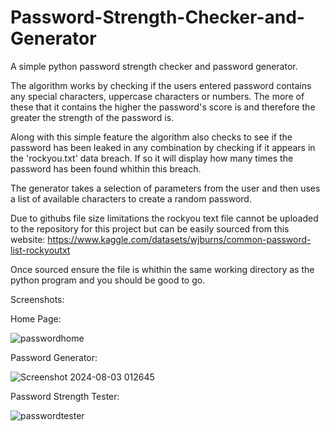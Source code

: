 # Password-Strength-Checker-and-Generator

A simple python password strength checker and password generator. 

The algorithm works by checking if the users entered password contains any special characters, uppercase characters or numbers. The more of these that it contains the higher the password's score is and therefore the greater the strength of the password is.

Along with this simple feature the algorithm also checks to see if the password has been leaked in any combination by checking if it appears in the 'rockyou.txt' data breach. If so it will display how many times the password has been found whithin this breach. 

The generator takes a selection of parameters from the user and then uses a list of available characters to create a random password.

Due to githubs file size limitations the rockyou text file cannot be uploaded to the repository for this project but can be easily sourced from this website: https://www.kaggle.com/datasets/wjburns/common-password-list-rockyoutxt

Once sourced ensure the file is whithin the same working directory as the python program and you should be good to go. 

Screenshots:

Home Page:

![passwordhome](https://github.com/user-attachments/assets/89a5de11-713e-4284-bafc-88949e6e5e80)

Password Generator:

![Screenshot 2024-08-03 012645](https://github.com/user-attachments/assets/eb94038f-6cbe-4188-9aef-3235f162ad43)

Password Strength Tester:

![passwordtester](https://github.com/user-attachments/assets/7d2fef31-9a27-47f5-9643-7cac1f500a54)

